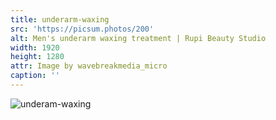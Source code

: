```yaml
---
title: underarm-waxing
src: 'https://picsum.photos/200'
alt: Men's underarm waxing treatment | Rupi Beauty Studio
width: 1920
height: 1280
attr: Image by wavebreakmedia_micro
caption: ''
---
```


![underam-waxing](https://cdn.jsdelivr.net/gh/rupistudio/assets@main/images/services/underarm-waxing.webp "")
